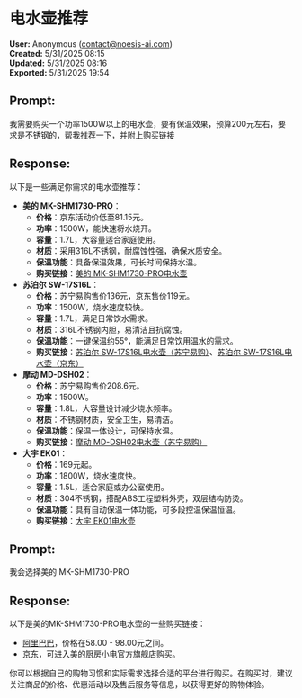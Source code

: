 # 电水壶推荐

**User:** Anonymous (contact@noesis-ai.com)  
**Created:** 5/31/2025 08:15  
**Updated:** 5/31/2025 08:16  
**Exported:** 5/31/2025 19:54  

## Prompt:
我需要购买一个功率1500W以上的电水壶，要有保温效果，预算200元左右，要求是不锈钢的，帮我推荐一下，并附上购买链接

## Response:
以下是一些满足你需求的电水壶推荐：
- **美的 MK-SHM1730-PRO**：
    - **价格**：京东活动价低至81.15元。
    - **功率**：1500W，能快速将水烧开。
    - **容量**：1.7L，大容量适合家庭使用。
    - **材质**：采用316L不锈钢，耐腐蚀性强，确保水质安全。
    - **保温功能**：具备保温效果，可长时间保持水温。
    - **购买链接**：[美的 MK-SHM1730-PRO电水壶](https://m.smzdm.com/p/147482644/)
- **苏泊尔 SW-17S16L**：
    - **价格**：苏宁易购售价136元，京东售价119元。
    - **功率**：1500W，烧水速度较快。
    - **容量**：1.7L，满足日常饮水需求。
    - **材质**：316L不锈钢内胆，易清洁且抗腐蚀。
    - **保温功能**：一键保温约55°，能满足日常饮用温水的需求。
    - **购买链接**：[苏泊尔 SW-17S16L电水壶（苏宁易购）](https://m.suning.com/bigimages/12439846442.html)、[苏泊尔 SW-17S16L电水壶（京东）](https://item.m.jd.com/product/10086009120635.html)
- **摩动 MD-DSH02**：
    - **价格**：苏宁易购售价208.6元。
    - **功率**：1500W。
    - **容量**：1.8L，大容量设计减少烧水频率。
    - **材质**：不锈钢材质，安全卫生，易清洁。
    - **保温功能**：保温一体设计，可保持水温。
    - **购买链接**：[摩动 MD-DSH02电水壶（苏宁易购）](https://m.suning.com/bigimages/12440310245.html)
- **大宇 EK01**：
    - **价格**：169元起。
    - **功率**：1800W，烧水速度快。
    - **容量**：1.5L，适合家庭或办公室使用。
    - **材质**：304不锈钢，搭配ABS工程塑料外壳，双层结构防烫。
    - **保温功能**：具有自动保温一体功能，可多段控温保温恒温。
    - **购买链接**：[大宇 EK01电水壶](http://m.1688.com/offer/832325865184.html)


## Prompt:
我会选择美的 MK-SHM1730-PRO

## Response:
以下是美的MK-SHM1730-PRO电水壶的一些购买链接：
- [阿里巴巴](http://m.1688.com/offer/902479320441.html)，价格在58.00 - 98.00元之间。
- [京东](https://wiki.m.smzdm.com/p/pxqpq17/)，可进入美的厨房小电官方旗舰店购买。

你可以根据自己的购物习惯和实际需求选择合适的平台进行购买。在购买时，建议关注商品的价格、优惠活动以及售后服务等信息，以获得更好的购物体验。
